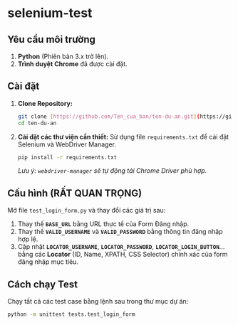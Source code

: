 # selenium-test
## Yêu cầu môi trường

1.  **Python** (Phiên bản 3.x trở lên).
2.  **Trình duyệt Chrome** đã được cài đặt.

## Cài đặt

1.  **Clone Repository:**
    ```bash
    git clone [https://github.com/Ten_cua_ban/ten-du-an.git](https://github.com/Ten_cua_ban/ten-du-an.git)
    cd ten-du-an
    ```

2.  **Cài đặt các thư viện cần thiết:**
    Sử dụng file `requirements.txt` để cài đặt Selenium và WebDriver Manager.
    ```bash
    pip install -r requirements.txt
    ```
    *Lưu ý: `webdriver-manager` sẽ tự động tải Chrome Driver phù hợp.*

## Cấu hình (RẤT QUAN TRỌNG)

Mở file `test_login_form.py` và thay đổi các giá trị sau:

1.  Thay thế **`BASE_URL`** bằng URL thực tế của Form Đăng nhập.
2.  Thay thế **`VALID_USERNAME`** và **`VALID_PASSWORD`** bằng thông tin đăng nhập hợp lệ.
3.  Cập nhật **`LOCATOR_USERNAME`**, **`LOCATOR_PASSWORD`**, **`LOCATOR_LOGIN_BUTTON`**... bằng các **Locator** (ID, Name, XPATH, CSS Selector) chính xác của form đăng nhập mục tiêu.

## Cách chạy Test

Chạy tất cả các test case bằng lệnh sau trong thư mục dự án:

```bash
python -m unittest tests.test_login_form
